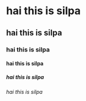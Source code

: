<html>
<body>
<h1>hai this is silpa</h1>
<h2>hai this is silpa</h2>
<h3>hai this is silpa</h3>
<h4>hai this is silpa</h4>
<h5>hai this is silpa</h5>
<h6>hai this is silpa</h6>
</body>
</html>
